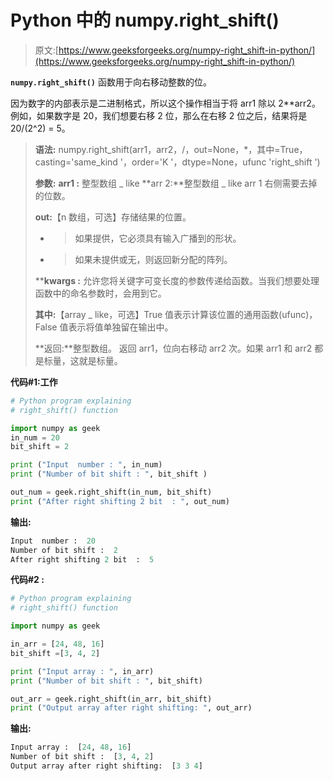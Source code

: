 # Python 中的 numpy.right_shift()

> 原文:[https://www.geeksforgeeks.org/numpy-right_shift-in-python/](https://www.geeksforgeeks.org/numpy-right_shift-in-python/)

**`numpy.right_shift()`** 函数用于向右移动整数的位。

因为数字的内部表示是二进制格式，所以这个操作相当于将 arr1 除以 2**arr2。例如，如果数字是 20，我们想要右移 2 位，那么在右移 2 位之后，结果将是 20/(2^2) = 5。

> **语法:** numpy.right_shift(arr1，arr2，/，out=None，*，其中=True，casting='same_kind '，order='K '，dtype=None，ufunc 'right_shift ')
> 
> **参数:**
> **arr1 :** 整型数组 _ like
> **arr 2:**整型数组 _ like
> arr 1 右侧需要去掉的位数。
> 
> **out:**【n 数组，可选】存储结果的位置。
> - >如果提供，它必须具有输入广播到的形状。
> - >如果未提供或无，则返回新分配的阵列。
> 
> ****kwargs :** 允许您将关键字可变长度的参数传递给函数。当我们想要处理函数中的命名参数时，会用到它。
> 
> **其中:**【array _ like，可选】True 值表示计算该位置的通用函数(ufunc)，False 值表示将值单独留在输出中。
> 
> **返回:**整型数组。
> 返回 arr1，位向右移动 arr2 次。如果 arr1 和 arr2 都是标量，这就是标量。

**代码#1:工作**

```py
# Python program explaining
# right_shift() function

import numpy as geek
in_num = 20
bit_shift = 2

print ("Input  number : ", in_num)
print ("Number of bit shift : ", bit_shift ) 

out_num = geek.right_shift(in_num, bit_shift) 
print ("After right shifting 2 bit  : ", out_num) 
```

**输出:**

```py
Input  number :  20
Number of bit shift :  2
After right shifting 2 bit  :  5

```

**代码#2 :**

```py
# Python program explaining
# right_shift() function

import numpy as geek

in_arr = [24, 48, 16]
bit_shift =[3, 4, 2]

print ("Input array : ", in_arr) 
print ("Number of bit shift : ", bit_shift)

out_arr = geek.right_shift(in_arr, bit_shift) 
print ("Output array after right shifting: ", out_arr) 
```

**输出:**

```py
Input array :  [24, 48, 16]
Number of bit shift :  [3, 4, 2]
Output array after right shifting:  [3 3 4]

```